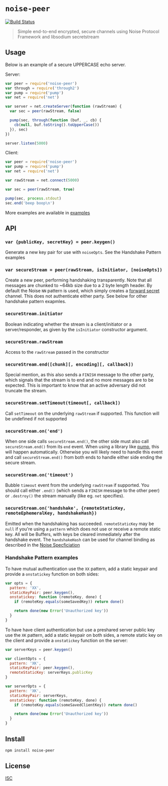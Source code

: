 # `noise-peer`

[![Build Status](https://travis-ci.org/emilbayes/noise-peer.svg?branch=master)](https://travis-ci.org/emilbayes/noise-peer)

> Simple end-to-end encrypted, secure channels using Noise Protocol Framework and libsodium secretstream

## Usage

Below is an example of a secure UPPERCASE echo server.

Server:

```js
var peer = require('noise-peer')
var through = require('through2')
var pump = require('pump')
var net = require('net')

var server = net.createServer(function (rawStream) {
  var sec = peer(rawStream, false)

  pump(sec, through(function (buf, _, cb) {
    cb(null, buf.toString().toUpperCase())
  }), sec)
})

server.listen(5000)
```

Client:

```js
var peer = require('noise-peer')
var pump = require('pump')
var net = require('net')

var rawStream = net.connect(5000)

var sec = peer(rawStream, true)

pump(sec, process.stdout)
sec.end('beep boop\n')
```

More examples are available in [examples](examples)

## API

### `var {publicKey, secretKey} = peer.keygen()`

Generate a new key pair for use with `noiseOpts`. See the Handshake Pattern
examples

### `var secureStream = peer(rawStream, isInitiator, [noiseOpts])`

Create a new peer, performing handshaking transparently. Note that all messages
are chunked to ~64kb size due to a 2 byte length header. By default the Noise
`NN` pattern is used, which simply creates a
[forward secret](https://en.wikipedia.org/wiki/Forward_secrecy) channel.
This does not authenticate either party. See below for other handshake pattern
exapmles.

### `secureStream.initiator`

Boolean indicating whether the stream is a client/initiator or a
server/responder, as given by the `isInitiator` constructor argument.

### `secureStream.rawStream`

Access to the `rawStream` passed in the constructor

### `secureStream.end([chunk][, encoding][, callback])`

Special mention, as this also sends a `FINISH` message to the other party, which
signals that the stream is to end and no more messages are to be expected. This
is important to know that an active adversary did not truncate the stream.

### `secureStream.setTimeout(timeout[, callback])`

Call `setTimeout` on the underlying `rawStream` if supported. This function will
be undefined if not supported

### `secureStream.on('end')`

When one side calls `secureStream.end()`, the other side must also call `secureStream.end()` from its `end` event.  When using a library like [pump](https://github.com/mafintosh/pump), this will happen automatically.  Otherwise you will likely need to handle this event and call `secureStream.end()` from both ends to handle either side ending the secure stream.

### `secureStream.on('timeout')`

Bubble `timeout` event from the underlying `rawStream` if supported. You should
call either `.end()` (which sends a `FINISH` message to the other peer) or
`.destroy()` the stream manually (like eg. `net` specifies).

### `secureStream.on('handshake', {remoteStaticKey, remoteEphemeralKey, handshakeHash})`

Emitted when the handshaking has succeeded. `remoteStaticKey` may be `null` if
you're using a `pattern` which does not use or receive a remote static key. All
will be Buffers, with keys be cleared immediately after the handshake event.
The `handshakeHash` can be used for channel binding as described in the
[Noise Specficiation](https://noiseprotocol.org/noise.html#channel-binding)

### Handshake Pattern examples

To have mutual authentication use the `XX` pattern, add a static keypair and
provide a `onstatickey` function on both sides:

```js
var opts = {
  pattern: 'XX',
  staticKeyPair: peer.keygen(),
  onstatickey: function (remoteKey, done) {
    if (remoteKey.equals(someSavedKey)) return done()

    return done(new Error('Unauthorized key'))
  }
}
```

To have have client authentication but use a preshared server public key use the
`XK` pattern, add a static keypair on both sides, a remote static key on the
client and provide a `onstatickey` function on the server:

```js
var serverKeys = peer.keygen()

var clientOpts = {
  pattern: 'XK',
  staticKeyPair: peer.keygen(),
  remoteStaticKey: serverKeys.publicKey
}

var serverOpts = {
  pattern: 'XK',
  staticKeyPair: serverKeys,
  onstatickey: function (remoteKey, done) {
    if (remoteKey.equals(someSavedClientKey)) return done()

    return done(new Error('Unauthorized key'))
  }
}
```

## Install

```sh
npm install noise-peer
```

## License

[ISC](LICENSE)
